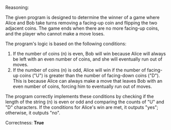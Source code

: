 Reasoning:

The given program is designed to determine the winner of a game where Alice and Bob take turns removing a facing-up coin and flipping the two adjacent coins. The game ends when there are no more facing-up coins, and the player who cannot make a move loses.

The program's logic is based on the following conditions:

1.  If the number of coins (n) is even, Bob will win because Alice will always be left with an even number of coins, and she will eventually run out of moves.
2.  If the number of coins (n) is odd, Alice will win if the number of facing-up coins ("U") is greater than the number of facing-down coins ("D"). This is because Alice can always make a move that leaves Bob with an even number of coins, forcing him to eventually run out of moves.

The program correctly implements these conditions by checking if the length of the string (n) is even or odd and comparing the counts of "U" and "D" characters. If the conditions for Alice's win are met, it outputs "yes"; otherwise, it outputs "no".

Correctness: **True**